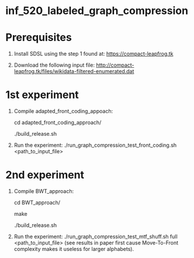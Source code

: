 # inf_520_labeled_graph_compression

Prerequisites
==============
1. Install SDSL using the step 1 found at: https://compact-leapfrog.tk 

2. Download the following input file: http://compact-leapfrog.tk/files/wikidata-filtered-enumerated.dat

1st experiment
===============
1. Compile adapted_front_coding_appoach:
    
    cd adapted_front_coding_approach/

    ./build_release.sh
2. Run the experiment:
    ./run_graph_compression_test_front_coding.sh <path_to_input_file>

2nd experiment
===============
1. Compile BWT_approach:

    cd BWT_approach/

    make
    
    ./build_release.sh
2. Run the experiment:
    ./run_graph_compression_test_mtf_shuff.sh full <path_to_input_file> 
    (see results in paper first cause Move-To-Front complexity makes it useless for larger alphabets).